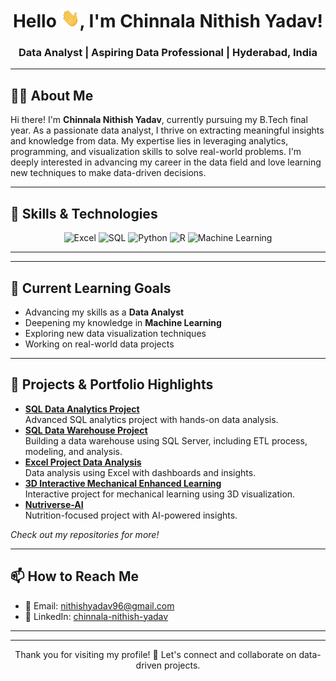 <h1 align="center">
  Hello <img src="https://raw.githubusercontent.com/ABSphreak/ABSphreak/master/gifs/Hi.gif" width="30px" height="30px" />, I'm Chinnala Nithish Yadav!
</h1>
<h3 align="center">
  Data Analyst | Aspiring Data Professional | Hyderabad, India
</h3>

---

## 🧑‍💼 About Me

Hi there! I'm <b>Chinnala Nithish Yadav</b>, currently pursuing my B.Tech final year. As a passionate data analyst, I thrive on extracting meaningful insights and knowledge from data. My expertise lies in leveraging analytics, programming, and visualization skills to solve real-world problems. I'm deeply interested in advancing my career in the data field and love learning new techniques to make data-driven decisions.

---

## 🚀 Skills & Technologies

<p align="center">
  <img src="https://img.shields.io/badge/Excel-217346?style=for-the-badge&logo=microsoft-excel&logoColor=white" alt="Excel" />
  <img src="https://img.shields.io/badge/SQL-4479A1?style=for-the-badge&logo=postgresql&logoColor=white" alt="SQL" />
  <img src="https://img.shields.io/badge/Python-3776AB?style=for-the-badge&logo=python&logoColor=white" alt="Python" />
  <img src="https://img.shields.io/badge/R-276DC3?style=for-the-badge&logo=r&logoColor=white" alt="R" />
  <img src="https://img.shields.io/badge/Machine%20Learning-FF6F00?style=for-the-badge&logo=scikit-learn&logoColor=white" alt="Machine Learning" />
</p>

---


---

## 🌱 Current Learning Goals

- Advancing my skills as a <b>Data Analyst</b>
- Deepening my knowledge in <b>Machine Learning</b>
- Exploring new data visualization techniques
- Working on real-world data projects

---

## 💼 Projects & Portfolio Highlights

- **[SQL Data Analytics Project](https://github.com/nithishyadav31/sql-data-analytics-projoect)**  
  Advanced SQL analytics project with hands-on data analysis.
- **[SQL Data Warehouse Project](https://github.com/nithishyadav31/sql-data-warehouse-project-)**  
  Building a data warehouse using SQL Server, including ETL process, modeling, and analysis.
- **[Excel Project Data Analysis](https://github.com/nithishyadav31/excel_project_data_analysis)**  
  Data analysis using Excel with dashboards and insights.
- **[3D Interactive Mechanical Enhanced Learning](https://github.com/nithishyadav31/3D_interactive_mechanical_enchanced_learning)**  
  Interactive project for mechanical learning using 3D visualization.
- **[Nutriverse-AI](https://github.com/nithishyadav31/nutriverse-AI)**  
  Nutrition-focused project with AI-powered insights.

*Check out my repositories for more!*

---

## 📫 How to Reach Me

- 📧 Email: [nithishyadav96@gmail.com](mailto:nithishyadav96@gmail.com)
- 💼 LinkedIn: [chinnala-nithish-yadav](https://www.linkedin.com/in/chinnala-nithish-yadav/)

---

<!-- Optional Extras -->
<!--
## 🔥 Contribution Streak

<p align="center">
  <img src="https://github-readme-streak-stats.herokuapp.com/?user=nithishyadav31&theme=radical" alt="GitHub Streak" />
</p>

## 🧮 Visitor Counter

<p align="center">
  <img src="https://komarev.com/ghpvc/?username=nithishyadav31&style=for-the-badge" alt="Profile Views" />
</p>
-->

---

<p align="center">Thank you for visiting my profile! 🚀 Let's connect and collaborate on data-driven projects.</p>
